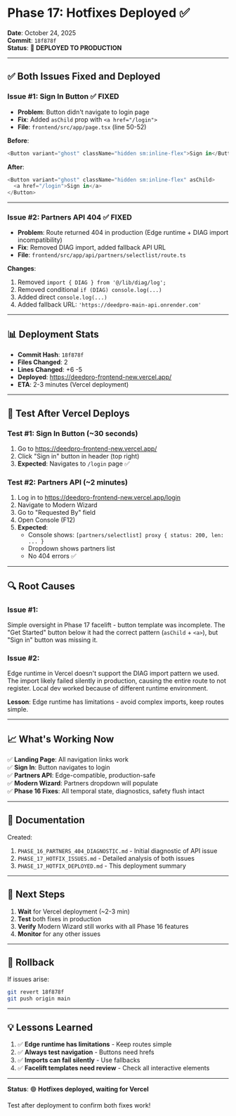 # Phase 17: Hotfixes Deployed ✅

**Date**: October 24, 2025  
**Commit**: `18f878f`  
**Status**: 🚀 **DEPLOYED TO PRODUCTION**

---

## ✅ **Both Issues Fixed and Deployed**

### **Issue #1: Sign In Button** ✅ FIXED
- **Problem**: Button didn't navigate to login page
- **Fix**: Added `asChild` prop with `<a href="/login">`
- **File**: `frontend/src/app/page.tsx` (line 50-52)

**Before**:
```typescript
<Button variant="ghost" className="hidden sm:inline-flex">Sign in</Button>
```

**After**:
```typescript
<Button variant="ghost" className="hidden sm:inline-flex" asChild>
  <a href="/login">Sign in</a>
</Button>
```

---

### **Issue #2: Partners API 404** ✅ FIXED
- **Problem**: Route returned 404 in production (Edge runtime + DIAG import incompatibility)
- **Fix**: Removed DIAG import, added fallback API URL
- **File**: `frontend/src/app/api/partners/selectlist/route.ts`

**Changes**:
1. Removed `import { DIAG } from '@/lib/diag/log';`
2. Removed conditional `if (DIAG) console.log(...)`
3. Added direct `console.log(...)`
4. Added fallback URL: `'https://deedpro-main-api.onrender.com'`

---

## 📊 **Deployment Stats**

- **Commit Hash**: `18f878f`
- **Files Changed**: 2
- **Lines Changed**: +6 -5
- **Deployed**: https://deedpro-frontend-new.vercel.app/
- **ETA**: 2-3 minutes (Vercel deployment)

---

## 🧪 **Test After Vercel Deploys**

### **Test #1: Sign In Button** (~30 seconds)
1. Go to https://deedpro-frontend-new.vercel.app/
2. Click "Sign in" button in header (top right)
3. **Expected**: Navigates to `/login` page ✅

### **Test #2: Partners API** (~2 minutes)
1. Log in to https://deedpro-frontend-new.vercel.app/login
2. Navigate to Modern Wizard
3. Go to "Requested By" field
4. Open Console (F12)
5. **Expected**: 
   - Console shows: `[partners/selectlist] proxy { status: 200, len: ... }`
   - Dropdown shows partners list
   - No 404 errors ✅

---

## 🔍 **Root Causes**

### **Issue #1**: 
Simple oversight in Phase 17 facelift - button template was incomplete. The "Get Started" button below it had the correct pattern (`asChild` + `<a>`), but "Sign in" button was missing it.

### **Issue #2**:
Edge runtime in Vercel doesn't support the DIAG import pattern we used. The import likely failed silently in production, causing the entire route to not register. Local dev worked because of different runtime environment.

**Lesson**: Edge runtime has limitations - avoid complex imports, keep routes simple.

---

## 📈 **What's Working Now**

✅ **Landing Page**: All navigation links work  
✅ **Sign In**: Button navigates to login  
✅ **Partners API**: Edge-compatible, production-safe  
✅ **Modern Wizard**: Partners dropdown will populate  
✅ **Phase 16 Fixes**: All temporal state, diagnostics, safety flush intact  

---

## 📝 **Documentation**

Created:
1. `PHASE_16_PARTNERS_404_DIAGNOSTIC.md` - Initial diagnostic of API issue
2. `PHASE_17_HOTFIX_ISSUES.md` - Detailed analysis of both issues
3. `PHASE_17_HOTFIX_DEPLOYED.md` - This deployment summary

---

## 🎯 **Next Steps**

1. **Wait** for Vercel deployment (~2-3 min)
2. **Test** both fixes in production
3. **Verify** Modern Wizard still works with all Phase 16 features
4. **Monitor** for any other issues

---

## 🔄 **Rollback**

If issues arise:
```bash
git revert 18f878f
git push origin main
```

---

## 💡 **Lessons Learned**

1. ✅ **Edge runtime has limitations** - Keep routes simple
2. ✅ **Always test navigation** - Buttons need hrefs
3. ✅ **Imports can fail silently** - Use fallbacks
4. ✅ **Facelift templates need review** - Check all interactive elements

---

**Status**: 🟢 **Hotfixes deployed, waiting for Vercel**

Test after deployment to confirm both fixes work!




